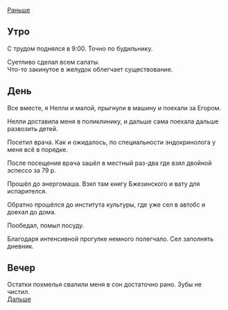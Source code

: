 [Раньше](2020.12.18.md)  
## Утро
С трудом поднялся в 9:00. Точно по будильнику.

Суетливо сделал всем салаты.  
Что-то закинутое в желудок облегчает существование.
## День
Все вместе, я Нелли и малой, прыгнули в машину и поехали за Егором.

Нелли доставила меня в поликлинику, и дальше сама поехала дальше развозить детей.

Посетил врача. Как и ожидалось, по специальности эндокринолога у меня всё в порядке.

После посещения врача зашёл в местный раз-два где взял двойной эспессо за 79 р.

Прошёл до энергомаша. Взял там книгу Бжезинского и вату для испарителся.

Обратно прошёлся до института культуры, где уже сел в автобс и доехал до дома.

Пообедал, помыл посуду.

Благодаря интенсивной прогулке немного полегчало. Сел заполнять дневник.
## Вечер
Остатки похмелья свалили меня в сон достаточно рано. Зубы не чистил.  
[Дальше](2020.12.20.md)

